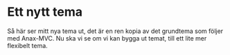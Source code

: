 Ett nytt tema
=======================================

Så här ser mitt nya tema ut, det är en ren kopia av det grundtema som följer med Anax-MVC. Nu ska vi se om vi kan bygga ut temat, till ett lite mer flexibelt tema.